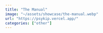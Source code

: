 ```yaml
---
title: "The Manual"
image: "~/assets/showcase/the-manual.webp"
url: "https://psykip.vercel.app/"
categories: ["other"]
---
```

